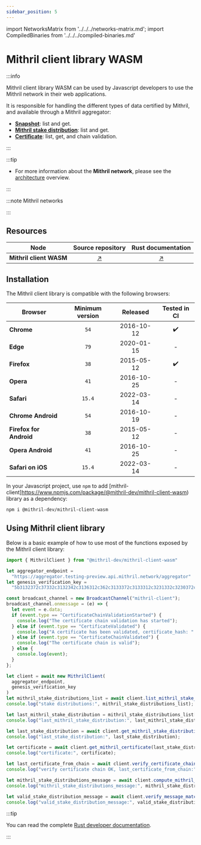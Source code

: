 ```yaml
---
sidebar_position: 5
---
```


import NetworksMatrix from '../../../networks-matrix.md';
import CompiledBinaries from '../../../compiled-binaries.md'

# Mithril client library WASM

:::info

Mithril client library WASM can be used by Javascript developers to use the Mithril network in their web applications.

It is responsible for handling the different types of data certified by Mithril, and available through a Mithril aggregator:
- [**Snapshot**](../../../glossary.md#snapshot): list and get.
- [**Mithril stake distribution**](../../../glossary.md#stake-distribution): list and get.
- [**Certificate**](../../../glossary.md#certificate): list, get, and chain validation.

:::

:::tip

* For more information about the **Mithril network**, please see the [architecture](../../../mithril/mithril-network/architecture.md) overview.

:::

:::note Mithril networks

<NetworksMatrix />

:::

## Resources

| Node | Source repository | Rust documentation |
|:-:|:-----------------:|:------------------:|
**Mithril client WASM** | [:arrow_upper_right:](https://github.com/input-output-hk/mithril/tree/main/mithril-client-wasm) | [:arrow_upper_right:](https://mithril.network/rust-doc/mithril_client_wasm/index.html) |


## Installation

The Mithril client library is compatible with the following browsers:

| Browser | Minimum version | Released | Tested in CI |
| --- |:---:|:---:|:---:|
| **Chrome** | `54` | 2016-10-12 | :heavy_check_mark: |
| **Edge** | `79` | 2020-01-15 | - |
| **Firefox** | `38` | 2015-05-12 | :heavy_check_mark: |
| **Opera** | `41` | 2016-10-25 | - |
| **Safari** | `15.4` | 2022-03-14 | - |
| **Chrome Android** | `54` | 2016-10-19 | - |
| **Firefox for Android** | `38` | 2015-05-12 | - |
| **Opera Android** | `41` | 2016-10-25 | - |
| **Safari on iOS** | `15.4` | 2022-03-14 | - |

In your Javascript project, use `npm` to add [mithril-client]https://www.npmjs.com/package/@mithril-dev/mithril-client-wasm) library as a dependency:

```bash
npm i @mithril-dev/mithril-client-wasm
```

## Using Mithril client library

Below is a basic example of how to use most of the functions exposed by the Mithril client library:

```js
import { MithrilClient } from "@mithril-dev/mithril-client-wasm"

let aggregator_endpoint =
  "https://aggregator.testing-preview.api.mithril.network/aggregator"
let genesis_verification_key =
  "5b3132372c37332c3132342c3136312c362c3133372c3133312c3231332c3230372c3131372c3139382c38352c3137362c3139392c3136322c3234312c36382c3132332c3131392c3134352c31332c3233322c3234332c34392c3232392c322c3234392c3230352c3230352c33392c3233352c34345d"

const broadcast_channel = new BroadcastChannel("mithril-client");
broadcast_channel.onmessage = (e) => {
  let event = e.data;
  if (event.type == "CertificateChainValidationStarted") {
    console.log("The certificate chain validation has started");
  } else if (event.type == "CertificateValidated") {
    console.log("A certificate has been validated, certificate_hash: " + event.payload.certificate_hash);
  } else if (event.type == "CertificateChainValidated") {
    console.log("The certificate chain is valid");
  } else {
    console.log(event);
  }
};

let client = await new MithrilClient(
  aggregator_endpoint,
  genesis_verification_key
)
let mithril_stake_distributions_list = await client.list_mithril_stake_distributions();
console.log("stake distributions:", mithril_stake_distributions_list);

let last_mithril_stake_distribution = mithril_stake_distributions_list[0];
console.log("last_mithril_stake_distribution:", last_mithril_stake_distribution);

let last_stake_distribution = await client.get_mithril_stake_distribution(last_mithril_stake_distribution.hash);
console.log("last_stake_distribution:", last_stake_distribution);

let certificate = await client.get_mithril_certificate(last_stake_distribution.certificate_hash);
console.log("certificate:", certificate);

let last_certificate_from_chain = await client.verify_certificate_chain(certificate.hash);
console.log("verify certificate chain OK, last_certificate_from_chain:", last_certificate_from_chain);

let mithril_stake_distributions_message = await client.compute_mithril_stake_distribution_message(last_stake_distribution);
console.log("mithril_stake_distributions_message:", mithril_stake_distributions_message);

let valid_stake_distribution_message = await client.verify_message_match_certificate(mithril_stake_distributions_message, last_certificate_from_chain);
console.log("valid_stake_distribution_message:", valid_stake_distribution_message);
```

:::tip

You can read the complete [Rust developer documentation](https://mithril.network/rust-doc/mithril_client_wasm/index.html).

:::